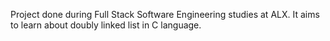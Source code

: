 Project done during Full Stack Software Engineering studies at ALX. It aims to learn about doubly linked list in C language.
